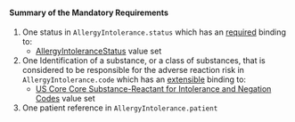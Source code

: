 #### Summary of the Mandatory Requirements 

1.  One status in `AllergyIntolerance.status` which has an [required](http://build.fhir.org/terminologies.html#required) binding to:
    -   [AllergyIntoleranceStatus](http://build.fhir.org/valueset-allergy-intolerance-status.html) value set
1.  One Identification of a substance, or a class of substances, that is considered to be responsible for the adverse reaction risk in `AllergyIntolerance.code` which has an [extensible](http://build.fhir.org/terminologies.html#extensible) binding to:
    -    [US Core Core Substance-Reactant for Intolerance and Negation Codes](valueset-us-core-substance.html) value set
1.  One patient reference in `AllergyIntolerance.patient`
  